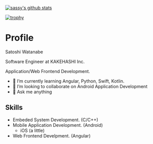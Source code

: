 [![sassy's github stats](https://github-readme-stats.vercel.app/api?username=sassy)](https://github.com/anuraghazra/github-readme-stats)

[![trophy](https://github-profile-trophy.vercel.app/?username=sassy)](https://github.com/sassy "trophy")

# Profile

Satoshi Watanabe

Software Engineer at KAKEHASHI Inc. 

Application/Web Frontend Development.

- 🌱 I’m currently learning Angular, Python, Swift, Kotlin.
- 👯 I’m looking to collaborate on Android Application Development
- 💬 Ask me anything

## Skills
- Embeded System Development. (C/C++)
- Mobile Application Development. (Android)
  - iOS (a little)
- Web Frontend Develpment. (Angular)


